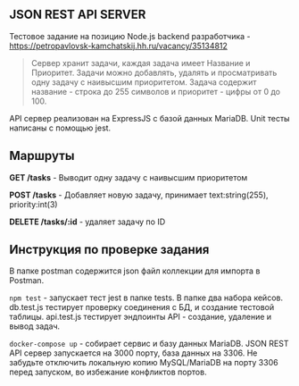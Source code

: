 ## JSON REST API SERVER

Тестовое задание на позицию Node.js backend разработчика - https://petropavlovsk-kamchatskij.hh.ru/vacancy/35134812

> Сервер хранит задачи, каждая задача имеет Название и Приоритет. Задачи можно добавлять, удалять и просматривать одну задачу с наивысшим приоритетом. Задача содержит название - строка до 255 символов и приоритет - цифры от 0 до 100.

API сервер реализован на ExpressJS с базой данных MariaDB. Unit тесты написаны с помощью jest.

## Маршруты

**GET /tasks** - Выводит одну задачу с наивысшим приоритетом

**POST /tasks** - Добавляет новую задачу, принимает text:string(255), priority:int(3)

**DELETE /tasks/:id** - удаляет задачу по ID

## Инструкция по проверке задания

В папке postman содержится json файл коллекции для импорта в Postman.

```npm test``` - запускает тест jest в папке tests. В папке два набора кейсов. db.test.js тестирует проверку соединения с БД, и создание тестовой таблицы. api.test.js тестирует эндпоинты API - создание, удаление и вывод задач.

```docker-compose up``` - собирает сервис и базу данных MariaDB. JSON REST API сервер запускается на 3000 порту, база данных на 3306. Не забудьте отключить локальную копию MySQL/MariaDB на порту 3306 перед запуском, во избежание конфликтов портов.